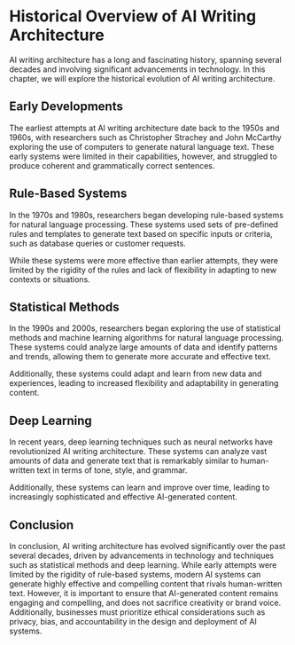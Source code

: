 Historical Overview of AI Writing Architecture
================================================================================================

AI writing architecture has a long and fascinating history, spanning several decades and involving significant advancements in technology. In this chapter, we will explore the historical evolution of AI writing architecture.

Early Developments
------------------

The earliest attempts at AI writing architecture date back to the 1950s and 1960s, with researchers such as Christopher Strachey and John McCarthy exploring the use of computers to generate natural language text. These early systems were limited in their capabilities, however, and struggled to produce coherent and grammatically correct sentences.

Rule-Based Systems
------------------

In the 1970s and 1980s, researchers began developing rule-based systems for natural language processing. These systems used sets of pre-defined rules and templates to generate text based on specific inputs or criteria, such as database queries or customer requests.

While these systems were more effective than earlier attempts, they were limited by the rigidity of the rules and lack of flexibility in adapting to new contexts or situations.

Statistical Methods
-------------------

In the 1990s and 2000s, researchers began exploring the use of statistical methods and machine learning algorithms for natural language processing. These systems could analyze large amounts of data and identify patterns and trends, allowing them to generate more accurate and effective text.

Additionally, these systems could adapt and learn from new data and experiences, leading to increased flexibility and adaptability in generating content.

Deep Learning
-------------

In recent years, deep learning techniques such as neural networks have revolutionized AI writing architecture. These systems can analyze vast amounts of data and generate text that is remarkably similar to human-written text in terms of tone, style, and grammar.

Additionally, these systems can learn and improve over time, leading to increasingly sophisticated and effective AI-generated content.

Conclusion
----------

In conclusion, AI writing architecture has evolved significantly over the past several decades, driven by advancements in technology and techniques such as statistical methods and deep learning. While early attempts were limited by the rigidity of rule-based systems, modern AI systems can generate highly effective and compelling content that rivals human-written text. However, it is important to ensure that AI-generated content remains engaging and compelling, and does not sacrifice creativity or brand voice. Additionally, businesses must prioritize ethical considerations such as privacy, bias, and accountability in the design and deployment of AI systems.
